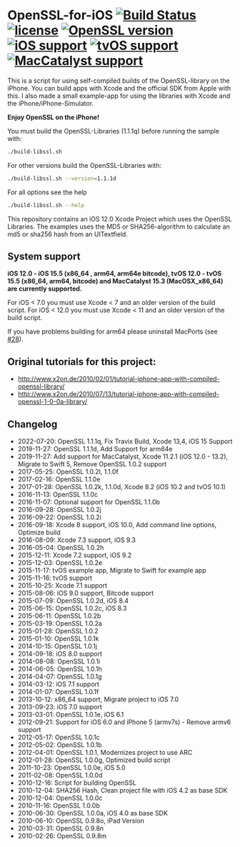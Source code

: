 # OpenSSL-for-iOS [![Build Status](https://travis-ci.org/x2on/OpenSSL-for-iPhone.svg)](https://travis-ci.org/x2on/OpenSSL-for-iPhone) [![license](https://img.shields.io/github/license/x2on/OpenSSL-for-iPhone.svg)](https://github.com/x2on/OpenSSL-for-iPhone/blob/master/LICENSE) [![OpenSSL version](https://img.shields.io/badge/OpenSSL-1.1.1q-lightgrey.svg)]() [![iOS support](https://img.shields.io/badge/iOS-12.0%20--%2015.5-lightgrey.svg)]() [![tvOS support](https://img.shields.io/badge/tvOS-12.0--%2015.5-lightgrey.svg)]() [![MacCatalyst support](https://img.shields.io/badge/MacCatalyst-10.15-lightgrey.svg)]()



This is a script for using self-compiled builds of the OpenSSL-library on the iPhone. You can build apps with Xcode and the official SDK from Apple with this. I also made a small example-app for using the libraries with Xcode and the iPhone/iPhone-Simulator.

**Enjoy OpenSSL on the iPhone!**

You must build the OpenSSL-Libraries (1.1.1q) before running the sample with:
```bash
./build-libssl.sh
```

For other versions build the OpenSSL-Libraries with:
```bash
./build-libssl.sh --version=1.1.1d
```

For all options see the help
```bash
./build-libssl.sh --help
```

This repository contains an iOS 12.0 Xcode Project which uses the OpenSSL Libraries. The examples uses the MD5 or SHA256-algorithm to calculate an md5 or sha256 hash from an UITextfield.

## System support
**iOS 12.0 - iOS 15.5 (x86_64 , arm64, arm64e bitcode), tvOS 12.0 - tvOS 15.5 (x86_64, arm64, bitcode) and MacCatalyst 15.3 (MacOSX_x86_64) are currently supported.**

For iOS < 7.0 you must use Xcode < 7 and an older version of the build script.
For iOS < 12.0 you must use Xcode < 11 and an older version of the build script.

If you have problems building for arm64 please uninstall MacPorts (see [#28](https://github.com/x2on/OpenSSL-for-iPhone/issues/28)).

## Original tutorials for this project:
* <http://www.x2on.de/2010/02/01/tutorial-iphone-app-with-compiled-openssl-library/>
* <http://www.x2on.de/2010/07/13/tutorial-iphone-app-with-compiled-openssl-1-0-0a-library/>

## Changelog
* 2022-07-20: OpenSSL 1.1.1q, Fix Travix Build, Xcode 13,4, iOS 15 Support
* 2019-11-27: OpenSSL 1.1.1d, Add Support for arm64e
* 2019-11-27: Add support for MacCatalyst, Xcode 11.2.1 (iOS 12.0 - 13.2), Migrate to Swift 5, Remove OpenSSL 1.0.2 support
* 2017-05-25: OpenSSL 1.0.2l, 1.1.0f
* 2017-02-16: OpenSSL 1.1.0e
* 2017-01-28: OpenSSL 1.0.2k, 1.1.0d, Xcode 8.2 (iOS 10.2 and tvOS 10.1)
* 2016-11-13: OpenSSL 1.1.0c
* 2016-11-07: Optional support for OpenSSL 1.1.0b
* 2016-09-28: OpenSSL 1.0.2j
* 2016-09-22: OpenSSL 1.0.2i
* 2016-09-18: Xcode 8 support, iOS 10.0, Add command line options, Optimize build
* 2016-08-09: Xcode 7.3 support, iOS 9.3
* 2016-05-04: OpenSSL 1.0.2h
* 2015-12-11: Xcode 7.2 support, iOS 9.2
* 2015-12-03: OpenSSL 1.0.2e
* 2015-11-17: tvOS example app, Migrate to Swift for example app
* 2015-11-16: tvOS support
* 2015-10-25: Xcode 7.1 support
* 2015-08-06: iOS 9.0 support, Bitcode support
* 2015-07-09: OpenSSL 1.0.2d, iOS 8.4
* 2015-06-15: OpenSSL 1.0.2c, iOS 8.3
* 2015-06-11: OpenSSL 1.0.2b
* 2015-03-19: OpenSSL 1.0.2a
* 2015-01-28: OpenSSL 1.0.2
* 2015-01-10: OpenSSL 1.0.1k
* 2014-10-15: OpenSSL 1.0.1j
* 2014-09-18: iOS 8.0 support
* 2014-08-08: OpenSSL 1.0.1i
* 2014-06-05: OpenSSL 1.0.1h
* 2014-04-07: OpenSSL 1.0.1g
* 2014-03-12: iOS 7.1 support
* 2014-01-07: OpenSSL 1.0.1f
* 2013-10-12: x86_64 support, Migrate project to iOS 7.0
* 2013-09-23: iOS 7.0 support
* 2013-03-01: OpenSSL 1.0.1e, iOS 6.1
* 2012-09-21: Support for iOS 6.0 and iPhone 5 (armv7s) - Remove armv6 support
* 2012-05-17: OpenSSL 1.0.1c
* 2012-05-02: OpenSSL 1.0.1b
* 2012-04-01: OpenSSL 1.0.1, Modernizes project to use ARC
* 2012-01-28: OpenSSL 1.0.0g, Optimized build script
* 2011-10-23: OpenSSL 1.0.0e, iOS 5.0
* 2011-02-08: OpenSSL 1.0.0d
* 2010-12-16: Script for building OpenSSL
* 2010-12-04: SHA256 Hash, Clean project file with iOS 4.2 as base SDK
* 2010-12-04: OpenSSL 1.0.0c
* 2010-11-16: OpenSSL 1.0.0b
* 2010-06-30: OpenSSL 1.0.0a, iOS 4.0 as base SDK
* 2010-06-10: OpenSSL 0.9.8o, iPad Version
* 2010-03-31: OpenSSL 0.9.8n
* 2010-02-26: OpenSSL 0.9.8m

